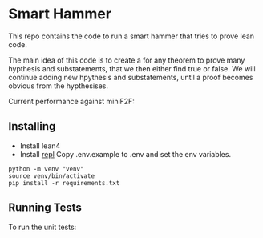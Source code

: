 # Smart Hammer

This repo contains the code to run a smart hammer that tries to prove lean code. 

The main idea of this code is to create a for any theorem to prove many hypthesis and substatements, that we then either find true or false. We will continue adding new hpythesis and substatements, until a proof becomes obvious from the hypthesises.

Current performance against miniF2F:

## Installing

- Install lean4
- Install [repl](https://github.com/leanprover-community/repl/)
Copy .env.example to .env and set the env variables.

```
python -m venv "venv"
source venv/bin/activate
pip install -r requirements.txt
```
## Running Tests

To run the unit tests:

